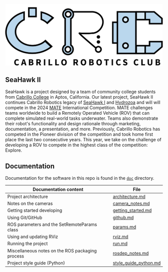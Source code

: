 <div align="center"><img src="doc/img/CRCvector.svg" alt="CRC Logo"></div>

## SeaHawk II
SeaHawk is a project designed by a team of community college students from [Cabrillo College](https://www.cabrillo.edu/) in Aptos, California. Our latest project, SeaHawk II continues Cabrillo Robotics legacy of [SeaHawk I](https://github.com/CabrilloRoboticsClub/cabrillo_rov_2023/releases/tag/MATEROV-2023) and [Hydrozoa](https://github.com/CabrilloRoboticsClub/cabrillo_rov_2022) and will will compete in the 2024 [MATE](https://materovcompetition.org/world-championship) International Competition. MATE challenges teams worldwide to build a Remotely Operated Vehicle (ROV) that can complete simulated real-world tasks underwater. Teams also demonstrate their robot's functionality and design rationale through marketing, documentation, a presentation, and more. Previously, Cabrillo Robotics has competed in the Pioneer division of the competition and took home first place the last two consecutive years. This year, we take on the challenge of developing a ROV to compete in the highest class of the competition: Explore.

## Documentation
Documentation for the software in this repo is found in the [`doc`](https://github.com/CabrilloRoboticsClub/cabrillo_rov_2023/tree/main/doc) directory.

| Documentation content | File |
| ---- | ---- | 
| Project architecture | [architecture.md ](https://github.com/CabrilloRoboticsClub/cabrillo_rov_2023/blob/main/doc/architecture.md) | 
| Notes on the cameras| [camera_notes.md ](https://github.com/CabrilloRoboticsClub/cabrillo_rov_2023/blob/main/doc/architecture.md) | 
| Getting started developing | [getting_started.md](https://github.com/CabrilloRoboticsClub/cabrillo_rov_2023/blob/main/doc/camera_notes.md) | 
| Using Git/GitHub | [github.md ](https://github.com/CabrilloRoboticsClub/cabrillo_rov_2023/blob/main/doc/github.md) |
| ROS parameters and the SetRemoteParams class| [params.md](https://github.com/CabrilloRoboticsClub/cabrillo_rov_2023/blob/main/doc/params.md) | 
| Using and updating RViz | [rviz.md](https://github.com/CabrilloRoboticsClub/cabrillo_rov_2023/blob/main/doc/rviz.md) | 
| Running the project | [run.md](https://github.com/CabrilloRoboticsClub/cabrillo_rov_2023/blob/main/doc/run.md) | 
| Miscellaneous notes on the ROS packaging process | [rosdep_notes.md](https://github.com/CabrilloRoboticsClub/cabrillo_rov_2023/blob/main/doc/rosdep_notes.md) | 
| Project style guide (Python) | [style_guide_python.md](https://github.com/CabrilloRoboticsClub/cabrillo_rov_2023/blob/main/doc/style_guide_python.md) | 

